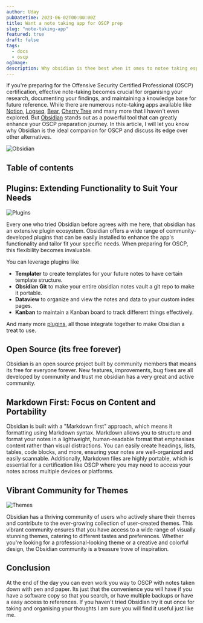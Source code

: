 ```yaml
---
author: Uday
pubDatetime: 2023-06-02T00:00:00Z
title: Want a note taking app for OSCP prep
slug: "note-taking-app"
featured: true
draft: false
tags:
  - docs
  - oscp
ogImage:
description: Why obsidian is thee best when it omes to notee taking espeiilly for OSCP preprtion
---
```


If you're preparing for the Offensive Security Certified Professional (OSCP) certification, effective note-taking becomes crucial for organising your research, documenting your findings, and maintaining a knowledge base for future reference. While there are numerous note-taking apps available like [Notion](https://www.notion.so/), [Logseq](https://logseq.com/), [Bear](https://bear.app/), [Cherry Tree](https://www.giuspen.net/cherrytree/) and many more that I haven't even explored. But [Obsidian](https://obsidian.md/) stands out as a powerful tool that can greatly enhance your OSCP preparation journey. In this article, I will let you know why Obsidian is the ideal companion for OSCP and discuss its edge over other alternatives.

![Obsidian](https://res.cloudinary.com/artoffsec/image/upload/f_auto/q_auto/v1685701910/blog/images/um9thxg6q2py2i0xivho.png)

## Table of contents

## Plugins: Extending Functionality to Suit Your Needs

![Plugins](https://res.cloudinary.com/artoffsec/image/upload/f_auto/q_auto/v1685701385/blog/images/yx2w5x50b7hkkpxttyna.png)

Every one who tried Obsidian before agrees with me here, that obsidian has an extensive plugin ecosystem. Obsidian offers a wide range of community-developed plugins that can be easily installed to enhance the app's functionality and tailor fit your specific needs. When preparing for OSCP, this flexibility becomes invaluable.

You can leverage plugins like

- **Templater** to create templates for your future notes to have certain template structure.
- **Obsidian Git** to make your entire obsidian notes vault a git repo to make it portable.
- **Dataview** to organize and view the notes and data to your custom index pages.
- **Kanban** to maintain a Kanban board to track different things effectively.

And many more [plugins](https://obsidian.md/plugins), all those integrate together to make Obsidian a treat to use.

## Open Source (its free forever)

Obsidian is an open source project built by community members that means its free for everyone forever. New features, improvements, bug fixes are all developed by community and trust me obsidian has a very great and active community.

## Markdown First: Focus on Content and Portability

Obsidian is built with a "Markdown first" approach, which means it formatting using Markdown syntax. Markdown allows you to structure and format your notes in a lightweight, human-readable format that emphasises content rather than visual distractions. You can easily create headings, lists, tables, code blocks, and more, ensuring your notes are well-organized and easily scannable. Additionally, Markdown files are highly portable, which is essential for a certification like OSCP where you may need to access your notes across multiple devices or platforms.

## Vibrant Community for Themes

![Themes](https://res.cloudinary.com/artoffsec/image/upload/f_auto/q_auto/v1685701347/blog/images/tritjold3k1r7y88d3bj.png)

Obsidian has a thriving community of users who actively share their themes and contribute to the ever-growing collection of user-created themes. This vibrant community ensures that you have access to a wide range of visually stunning themes, catering to different tastes and preferences. Whether you're looking for a professional-looking theme or a creative and colorful design, the Obsidian community is a treasure trove of inspiration.

## Conclusion

At the end of the day you can even work you way to OSCP with notes taken down with pen and paper. Its just that the convenience you will have if you have a software copy so that you search, or have multiple backups or have a easy access to references. If you haven't tried Obsidian try it out once for taking and organising your thoughts I am sure you will find it useful just like me.
